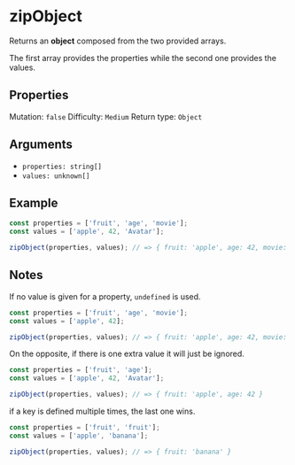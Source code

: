 # zipObject

Returns an **object** composed from the two provided arrays.

The first array provides the properties while the second one provides the values.

## Properties

Mutation: `false`
Difficulty: `Medium`
Return type: `Object`

## Arguments

- `properties: string[]`
- `values: unknown[]`

## Example

```typescript
const properties = ['fruit', 'age', 'movie'];
const values = ['apple', 42, 'Avatar'];

zipObject(properties, values); // => { fruit: 'apple', age: 42, movie: 'Avatar' }
```

## Notes

If no value is given for a property, `undefined` is used.

```typescript
const properties = ['fruit', 'age', 'movie'];
const values = ['apple', 42];

zipObject(properties, values); // => { fruit: 'apple', age: 42, movie: undefined }
```

On the opposite, if there is one extra value it will just be ignored.

```typescript
const properties = ['fruit', 'age'];
const values = ['apple', 42, 'Avatar'];

zipObject(properties, values); // => { fruit: 'apple', age: 42 }
```

if a key is defined multiple times, the last one wins.

```typescript
const properties = ['fruit', 'fruit'];
const values = ['apple', 'banana'];

zipObject(properties, values); // => { fruit: 'banana' }
```
